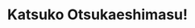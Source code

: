 --- 
title: "Katsuko Otsukaeshimasu!"
publishdate: "2019-6-20T16:48:46+02:00"
src: "https://365manga.net/manga/katsuko-otsukaeshimasu"
image: "https://data.365manga.net/images/thumbnails/15990-katsuko-otsukaeshimasu.jpg"
description: "Katsuko, the daughter of a prestigious line of butler's that has served the Ootori family since long ago, now has to deal with the heir of the Ootori family and also the principal of High school that katsuko attends. Her life is becoming more and more busy than usual because she have to serve the eccentric young master plus attend to High School as a normal student."
---